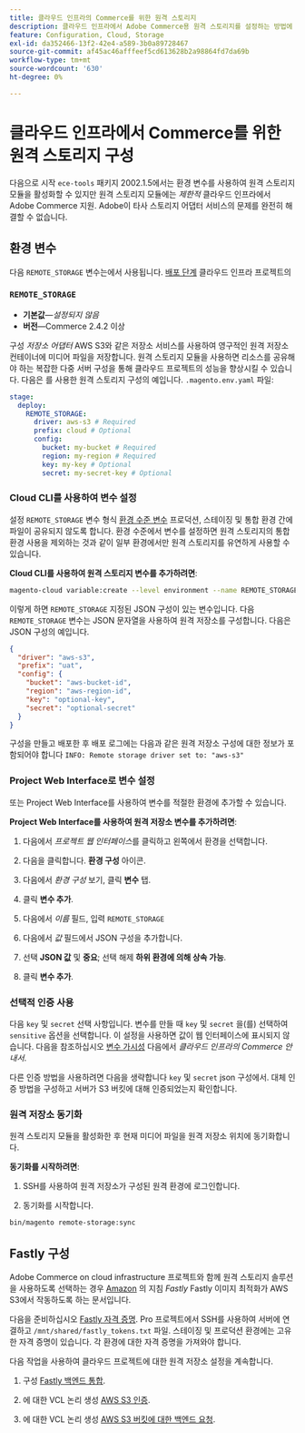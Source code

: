 ```yaml
---
title: 클라우드 인프라의 Commerce를 위한 원격 스토리지
description: 클라우드 인프라에서 Adobe Commerce용 원격 스토리지를 설정하는 방법에 대한 지침을 참조하십시오.
feature: Configuration, Cloud, Storage
exl-id: da352466-13f2-42e4-a589-3b0a89728467
source-git-commit: af45ac46afffeef5cd613628b2a98864fd7da69b
workflow-type: tm+mt
source-wordcount: '630'
ht-degree: 0%

---
```


# 클라우드 인프라에서 Commerce를 위한 원격 스토리지 구성

다음으로 시작 `ece-tools` 패키지 2002.1.5에서는 환경 변수를 사용하여 원격 스토리지 모듈을 활성화할 수 있지만 원격 스토리지 모듈에는 _제한적_ 클라우드 인프라에서 Adobe Commerce 지원. Adobe이 타사 스토리지 어댑터 서비스의 문제를 완전히 해결할 수 없습니다.

## 환경 변수

다음 `REMOTE_STORAGE` 변수는에서 사용됩니다. [배포 단계](https://experienceleague.adobe.com/docs/commerce-cloud-service/user-guide/develop/deploy/process.html) 클라우드 인프라 프로젝트의

### `REMOTE_STORAGE`

- **기본값**—_설정되지 않음_
- **버전**—Commerce 2.4.2 이상

구성 _저장소 어댑터_ AWS S3와 같은 저장소 서비스를 사용하여 영구적인 원격 저장소 컨테이너에 미디어 파일을 저장합니다. 원격 스토리지 모듈을 사용하면 리소스를 공유해야 하는 복잡한 다중 서버 구성을 통해 클라우드 프로젝트의 성능을 향상시킬 수 있습니다. 다음은 를 사용한 원격 스토리지 구성의 예입니다. `.magento.env.yaml` 파일:

```yaml
stage:
  deploy:
    REMOTE_STORAGE:
      driver: aws-s3 # Required
      prefix: cloud # Optional
      config:
        bucket: my-bucket # Required
        region: my-region # Required
        key: my-key # Optional
        secret: my-secret-key # Optional
```

### Cloud CLI를 사용하여 변수 설정

설정 `REMOTE_STORAGE` 변수 형식 [환경 수준 변수](https://experienceleague.adobe.com/docs/commerce-cloud-service/user-guide/configure/env/variable-levels.html) 프로덕션, 스테이징 및 통합 환경 간에 파일이 공유되지 않도록 합니다. 환경 수준에서 변수를 설정하면 원격 스토리지의 통합 환경 사용을 제외하는 것과 같이 일부 환경에서만 원격 스토리지를 유연하게 사용할 수 있습니다.

**Cloud CLI를 사용하여 원격 스토리지 변수를 추가하려면**:

```bash
magento-cloud variable:create --level environment --name REMOTE_STORAGE --json true --inheritable false --value '{"driver":"aws-s3","prefix":"uat","config":{"bucket":"aws-bucket-id","region":"eu-west-1","key":"optional-key","secret":"optional-secret"}}'
```

이렇게 하면 `REMOTE_STORAGE` 지정된 JSON 구성이 있는 변수입니다. 다음 `REMOTE_STORAGE` 변수는 JSON 문자열을 사용하여 원격 저장소를 구성합니다. 다음은 JSON 구성의 예입니다.

```json
{
  "driver": "aws-s3",
  "prefix": "uat",
  "config": {
    "bucket": "aws-bucket-id",
    "region": "aws-region-id",
    "key": "optional-key",
    "secret": "optional-secret"
  }
}
```

구성을 만들고 배포한 후 배포 로그에는 다음과 같은 원격 저장소 구성에 대한 정보가 포함되어야 합니다 `INFO: Remote storage driver set to: "aws-s3"`

### Project Web Interface로 변수 설정

또는 Project Web Interface를 사용하여 변수를 적절한 환경에 추가할 수 있습니다.

**Project Web Interface를 사용하여 원격 저장소 변수를 추가하려면**:

1. 다음에서 _프로젝트 웹 인터페이스_&#x200B;를 클릭하고 왼쪽에서 환경을 선택합니다.

1. 다음을 클릭합니다. **환경 구성** 아이콘.

1. 다음에서 _환경 구성_ 보기, 클릭 **변수** 탭.

1. 클릭 **변수 추가**.

1. 다음에서 _이름_ 필드, 입력 `REMOTE_STORAGE`

1. 다음에서 _값_ 필드에서 JSON 구성을 추가합니다.

1. 선택 **JSON 값** 및 **중요**; 선택 해제 **하위 환경에 의해 상속 가능**.

1. 클릭 **변수 추가**.

### 선택적 인증 사용

다음 `key` 및 `secret` 선택 사항입니다. 변수를 만들 때 `key` 및 `secret` 을(를) 선택하여 `sensitive` 옵션을 선택합니다. 이 설정을 사용하면 값이 웹 인터페이스에 표시되지 않습니다. 다음을 참조하십시오 [변수 가시성](https://experienceleague.adobe.com/docs/commerce-cloud-service/user-guide/configure/env/variable-levels.html#visibility) 다음에서 _클라우드 인프라의 Commerce 안내서_.

다른 인증 방법을 사용하려면 다음을 생략합니다 `key` 및 `secret` json 구성에서. 대체 인증 방법을 구성하고 서버가 S3 버킷에 대해 인증되었는지 확인합니다.

### 원격 저장소 동기화

원격 스토리지 모듈을 활성화한 후 현재 미디어 파일을 원격 저장소 위치에 동기화합니다.

**동기화를 시작하려면**:

1. SSH를 사용하여 원격 저장소가 구성된 원격 환경에 로그인합니다.

1. 동기화를 시작합니다.

```bash
bin/magento remote-storage:sync 
```

## Fastly 구성

Adobe Commerce on cloud infrastructure 프로젝트와 함께 원격 스토리지 솔루션을 사용하도록 선택하는 경우 [Amazon](https://docs.fastly.com/en/guides/amazon-s3) 의 지침 _Fastly_ Fastly 이미지 최적화가 AWS S3에서 작동하도록 하는 문서입니다.

다음을 준비하십시오 [Fastly 자격 증명](https://experienceleague.adobe.com/docs/commerce-cloud-service/user-guide/cdn/setup-fastly/fastly-configuration.html#get-fastly-credentials). Pro 프로젝트에서 SSH를 사용하여 서버에 연결하고 `/mnt/shared/fastly_tokens.txt` 파일. 스테이징 및 프로덕션 환경에는 고유한 자격 증명이 있습니다. 각 환경에 대한 자격 증명을 가져와야 합니다.

다음 작업을 사용하여 클라우드 프로젝트에 대한 원격 저장소 설정을 계속합니다.

1. 구성 [Fastly 백엔드 통합](https://github.com/fastly/fastly-magento2/blob/master/Documentation/Guides/Edge-Modules/EDGE-MODULE-OTHER-CMS-INTEGRATION.md).

1. 에 대한 VCL 논리 생성 [AWS S3 인증](https://docs.fastly.com/en/guides/amazon-s3#using-an-amazon-s3-private-bucket).

1. 에 대한 VCL 논리 생성 [AWS S3 버킷에 대한 백엔드 요청](https://developer.fastly.com/reference/vcl/variables/backend-connection/req-backend/).

